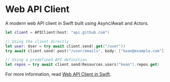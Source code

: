 # Web API Client

A modern web API client in Swift built using Async/Await and Actors.

```swift
let client = APIClient(host: "api.github.com")

// Using the client directly
let user: User = try await client.send(.get("/user"))
try await client.send(.post("/user/emails", body: ["kean@example.com"]))

// Using a predefined API definition
let repos = try await client.send(Resources.users("kean").repos.get)
```

For more information, read [Web API Client in Swift](https://kean.blog/post/new-api-client).
